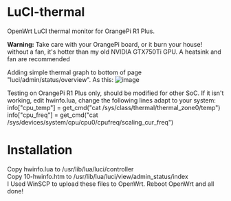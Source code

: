 # LuCI-thermal
OpenWrt LuCI thermal monitor for OrangePi R1 Plus.<br>

**Warning:** Take care with your OrangePi board, or it burn your house! without a fan, it's hotter than my old NVIDIA GTX750Ti GPU. A heatsink and fan are recommended<br>

Adding simple thermal graph to bottom of page "luci/admin/status/overview".
As this:
![image](https://user-images.githubusercontent.com/42743399/113169032-6943ac80-926f-11eb-9833-bf0abcef8276.png)

Testing on OrangePi R1 Plus only, should be modified for other SoC.
If it isn't working, edit hwinfo.lua, change the following lines adapt to your system:<br>
	info["cpu_temp"] = get_cmd("cat /sys/class/thermal/thermal_zone0/temp")<br>
	info["cpu_freq"] = get_cmd("cat /sys/devices/system/cpu/cpu0/cpufreq/scaling_cur_freq")<br>

# Installation
Copy hwinfo.lua to /usr/lib/lua/luci/controller<br>
Copy 10-hwinfo.htm to /usr/lib/lua/luci/view/admin_status/index<br>
I Used WinSCP to upload these files to OpenWrt.
Reboot OpenWrt and all done!
